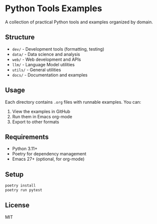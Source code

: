 # Python Tools Examples

A collection of practical Python tools and examples organized by domain.

## Structure

- `dev/` - Development tools (formatting, testing)
- `data/` - Data science and analysis
- `web/` - Web development and APIs
- `llm/` - Language Model utilities
- `utils/` - General utilities
- `docs/` - Documentation and examples

## Usage

Each directory contains `.org` files with runnable examples. You can:

1. View the examples in GitHub
2. Run them in Emacs org-mode
3. Export to other formats

## Requirements

- Python 3.11+
- Poetry for dependency management
- Emacs 27+ (optional, for org-mode)

## Setup

```bash
poetry install
poetry run pytest
```

## License

MIT
